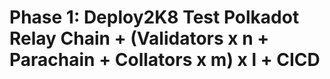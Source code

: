 # Phase 1: Deploy2K8 Test Polkadot Relay Chain + (Validators x n + Parachain + Collators x m) x l + CICD

##